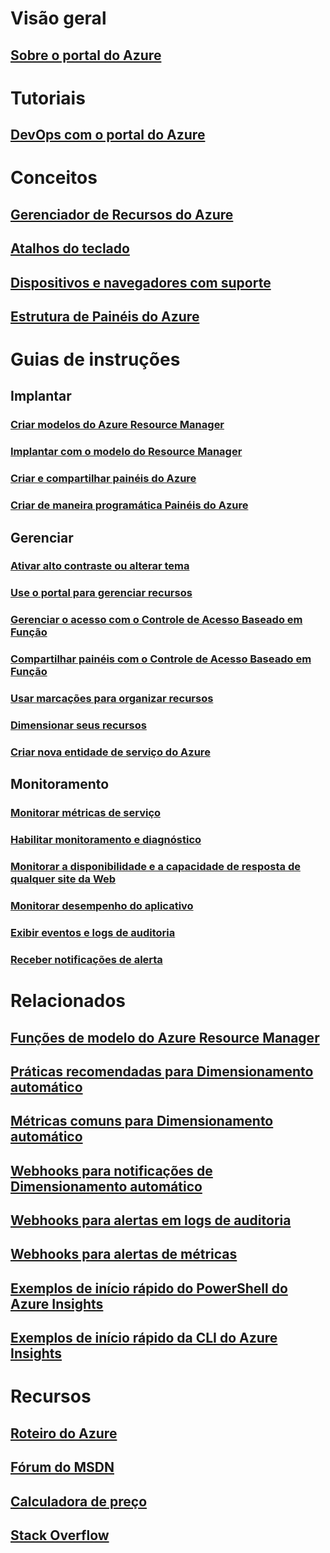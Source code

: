 # Visão geral
## [Sobre o portal do Azure](../azure-portal-overview.md)
# Tutoriais
## [DevOps com o portal do Azure](tutorial-azureportal-devops.md)
# Conceitos
## [Gerenciador de Recursos do Azure](../azure-resource-manager/resource-group-overview.md)
## [Atalhos do teclado](azure-portal-keyboard-shortcuts.md)
## [Dispositivos e navegadores com suporte](../azure-preview-portal-supported-browsers-devices.md)
## [Estrutura de Painéis do Azure](azure-portal-dashboards-structure.md)
# Guias de instruções
## Implantar
### [Criar modelos do Azure Resource Manager](../azure-resource-manager/resource-group-authoring-templates.md)
### [Implantar com o modelo do Resource Manager](../azure-resource-manager/resource-group-template-deploy.md)
### [Criar e compartilhar painéis do Azure](azure-portal-dashboards.md)
### [Criar de maneira programática Painéis do Azure](azure-portal-dashboards-create-programmatically.md)
## Gerenciar
### [Ativar alto contraste ou alterar tema](azure-portal-change-theme-high-contrast.md)
### [Use o portal para gerenciar recursos](../azure-resource-manager/resource-group-portal.md)
### [Gerenciar o acesso com o Controle de Acesso Baseado em Função](../active-directory/role-based-access-control-configure.md)
### [Compartilhar painéis com o Controle de Acesso Baseado em Função](azure-portal-dashboard-share-access.md)
### [Usar marcações para organizar recursos](../azure-resource-manager/resource-group-using-tags.md)
### [Dimensionar seus recursos](../monitoring-and-diagnostics/insights-how-to-scale.md)
### [Criar nova entidade de serviço do Azure](../azure-resource-manager/resource-group-create-service-principal-portal.md)
## Monitoramento
### [Monitorar métricas de serviço](../monitoring-and-diagnostics/insights-how-to-customize-monitoring.md)
### [Habilitar monitoramento e diagnóstico](../monitoring-and-diagnostics/insights-how-to-use-diagnostics.md)
### [Monitorar a disponibilidade e a capacidade de resposta de qualquer site da Web](../application-insights/app-insights-monitor-web-app-availability.md)
### [Monitorar desempenho do aplicativo](../application-insights/app-insights-azure-web-apps.md)
### [Exibir eventos e logs de auditoria](../monitoring-and-diagnostics/insights-debugging-with-events.md)
### [Receber notificações de alerta](../monitoring-and-diagnostics/insights-receive-alert-notifications.md)

# Relacionados
## [Funções de modelo do Azure Resource Manager](../azure-resource-manager/resource-group-template-functions.md)
## [Práticas recomendadas para Dimensionamento automático](../monitoring-and-diagnostics/insights-autoscale-best-practices.md)
## [Métricas comuns para Dimensionamento automático](../monitoring-and-diagnostics/insights-autoscale-common-metrics.md)
## [Webhooks para notificações de Dimensionamento automático](../monitoring-and-diagnostics/insights-autoscale-to-webhook-email.md)
## [Webhooks para alertas em logs de auditoria](../monitoring-and-diagnostics/insights-auditlog-to-webhook-email.md)
## [Webhooks para alertas de métricas](../monitoring-and-diagnostics/insights-webhooks-alerts.md)
## [Exemplos de início rápido do PowerShell do Azure Insights](../monitoring-and-diagnostics/insights-powershell-samples.md)
## [Exemplos de início rápido da CLI do Azure Insights](../monitoring-and-diagnostics/insights-cli-samples.md)

# Recursos
## [Roteiro do Azure](https://azure.microsoft.com/roadmap/?category=monitoring-management)
## [Fórum do MSDN](https://social.msdn.microsoft.com/Forums/en-US/home?forum=windowsazuremanagement) 
## [Calculadora de preço](https://azure.microsoft.com/pricing/calculator/)
## [Stack Overflow](http://stackoverflow.com/questions/tagged/azure-management-portal)





